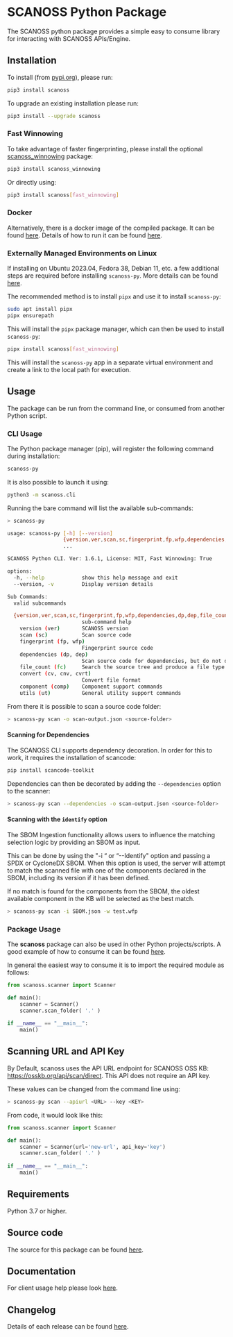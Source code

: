 # SCANOSS Python Package
The SCANOSS python package provides a simple easy to consume library for interacting with SCANOSS APIs/Engine.

## Installation
To install (from [pypi.org](https://pypi.org/project/scanoss)), please run:
```bash
pip3 install scanoss
```
To upgrade an existing installation please run:
```bash
pip3 install --upgrade scanoss
```

### Fast Winnowing
To take advantage of faster fingerprinting, please install the optional [scanoss_winnowing](https://pypi.org/project/scanoss_winnowing/) package:
```bash
pip3 install scanoss_winnowing
```
Or directly using:
```bash
pip3 install scanoss[fast_winnowing]
```

### Docker
Alternatively, there is a docker image of the compiled package. It can be found [here](https://github.com/scanoss/scanoss.py/pkgs/container/scanoss-py).
Details of how to run it can be found [here](https://github.com/scanoss/scanoss.py/blob/main/GHCR.md).

### Externally Managed Environments on Linux
If installing on Ubuntu 2023.04, Fedora 38, Debian 11, etc. a few additional steps are required before installing `scanoss-py`. More details can be found [here](https://itsfoss.com/externally-managed-environment/).

The recommended method is to install `pipx` and use it to install `scanoss-py`:
```bash
sudo apt install pipx
pipx ensurepath
```

This will install the `pipx` package manager, which can then be used to install `scanoss-py`:
```bash
pipx install scanoss[fast_winnowing]
```
This will install the `scanoss-py` app in a separate virtual environment and create a link to the local path for execution.

## Usage
The package can be run from the command line, or consumed from another Python script.

### CLI Usage
The Python package manager (pip), will register the following command during installation:
```bash
scanoss-py
```
It is also possible to launch it using:
```bash
python3 -m scanoss.cli
```

Running the bare command will list the available sub-commands:
```bash
> scanoss-py

usage: scanoss-py [-h] [--version]
                  {version,ver,scan,sc,fingerprint,fp,wfp,dependencies,dp,dep,file_count,fc,convert,cv,cnv,cvrt,component,comp,utils,ut}
                  ...

SCANOSS Python CLI. Ver: 1.6.1, License: MIT, Fast Winnowing: True

options:
  -h, --help            show this help message and exit
  --version, -v         Display version details

Sub Commands:
  valid subcommands

  {version,ver,scan,sc,fingerprint,fp,wfp,dependencies,dp,dep,file_count,fc,convert,cv,cnv,cvrt,component,comp,utils,ut}
                        sub-command help
    version (ver)       SCANOSS version
    scan (sc)           Scan source code
    fingerprint (fp, wfp)
                        Fingerprint source code
    dependencies (dp, dep)
                        Scan source code for dependencies, but do not decorate them
    file_count (fc)     Search the source tree and produce a file type summary
    convert (cv, cnv, cvrt)
                        Convert file format
    component (comp)    Component support commands
    utils (ut)          General utility support commands
```

From there it is possible to scan a source code folder:

````bash
> scanoss-py scan -o scan-output.json <source-folder>
````

#### Scanning for Dependencies
The SCANOSS CLI supports dependency decoration. In order for this to work, it requires the installation of scancode:
```bash
pip install scancode-toolkit
```
Dependencies can then be decorated by adding the ``--dependencies`` option to the scanner:
```bash
> scanoss-py scan --dependencies -o scan-output.json <source-folder>
```

#### Scanning with the `identify` option

The SBOM Ingestion functionality allows users to influence the matching selection logic by providing an SBOM as input.

This can be done by using the "-i “ or “--Identify" option and passing a SPDX or CycloneDX SBOM. When this option is used, the server will attempt to match the scanned file with one of the components declared in the SBOM, including its version if it has been defined.

If no match is found for the components from the SBOM, the oldest available component in the KB will be selected as the best match.
```bash
> scanoss-py scan -i SBOM.json -w test.wfp
```

### Package Usage
The **scanoss** package can also be used in other Python projects/scripts. A good example of how to consume it can be found [here](https://github.com/scanoss/scanoss.py/blob/main/src/scanoss/cli.py).

In general the easiest way to consume it is to import the required module as follows:
```python
from scanoss.scanner import Scanner

def main():
    scanner = Scanner()
    scanner.scan_folder( '.' )
    
if __name__ == "__main__":
    main()
```

## Scanning URL and API Key
By Default, scanoss uses the API URL endpoint for SCANOSS OSS KB: https://osskb.org/api/scan/direct.
This API does not require an API key.

These values can be changed from the command line using:
```bash
> scanoss-py scan --apiurl <URL> --key <KEY>
```

From code, it would look like this:
```python
from scanoss.scanner import Scanner

def main():
    scanner = Scanner(url='new-url', api_key='key')
    scanner.scan_folder( '.' )
    
if __name__ == "__main__":
    main()
```

## Requirements
Python 3.7 or higher.

## Source code
The source for this package can be found [here](https://github.com/scanoss/scanoss.py).

## Documentation
For client usage help please look [here](https://github.com/scanoss/scanoss.py/blob/main/CLIENT_HELP.md).

## Changelog
Details of each release can be found [here](https://github.com/scanoss/scanoss.py/blob/main/CHANGELOG.md).
